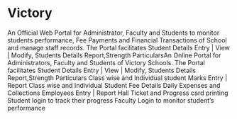 # Victory
An Official Web Portal for Administrator, Faculty and Students to monitor students performance, Fee Payments and Financial Transactions of School and manage staff records.
The Portal facilitates Student Details Entry | View | Modify, Students
Details Report,Strength ParticularsAn Online Portal for Administrators,
Faculty and Students of Victory Schools.
The Portal facilitates Student Details Entry | View | Modify, Students
Details Report,Strength Particulars
Class wise and Individual student Marks Entry | Report
Class wise and Individual Student Fee Details
Daily Expenses and Collections
Employees Entry | Report
Hall Ticket and Progress card printing
Student login to track their progress
Faculty Login to monitor student’s performance
